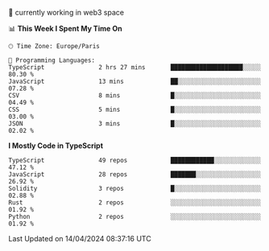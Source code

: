 🔭 currently working in web3 space

<!--START_SECTION:waka-->
📊 **This Week I Spent My Time On** 

```text
🕑︎ Time Zone: Europe/Paris

💬 Programming Languages: 
TypeScript               2 hrs 27 mins       ████████████████████░░░░░   80.30 % 
JavaScript               13 mins             ██░░░░░░░░░░░░░░░░░░░░░░░   07.28 % 
CSV                      8 mins              █░░░░░░░░░░░░░░░░░░░░░░░░   04.49 % 
CSS                      5 mins              █░░░░░░░░░░░░░░░░░░░░░░░░   03.00 % 
JSON                     3 mins              █░░░░░░░░░░░░░░░░░░░░░░░░   02.02 % 
```

**I Mostly Code in TypeScript** 

```text
TypeScript               49 repos            ████████████░░░░░░░░░░░░░   47.12 % 
JavaScript               28 repos            ███████░░░░░░░░░░░░░░░░░░   26.92 % 
Solidity                 3 repos             █░░░░░░░░░░░░░░░░░░░░░░░░   02.88 % 
Rust                     2 repos             ░░░░░░░░░░░░░░░░░░░░░░░░░   01.92 % 
Python                   2 repos             ░░░░░░░░░░░░░░░░░░░░░░░░░   01.92 % 
```




 Last Updated on 14/04/2024 08:37:16 UTC
<!--END_SECTION:waka-->
